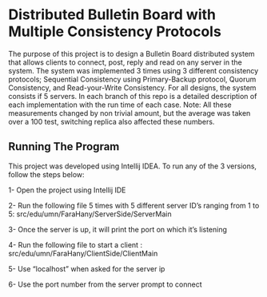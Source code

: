 # Distributed Bulletin Board with Multiple Consistency Protocols
The purpose of this project is to design a Bulletin Board distributed system that allows clients to connect, post, reply and read on any server in the system. The system was implemented 3 times using 3 different consistency protocols; Sequential Consistency using Primary-Backup protocol, Quorum Consistency, and Read-your-Write Consistency. For all designs, the system consists if 5 servers. In each branch of this repo is a detailed description of each implementation with the run time of each case.
Note: All these measurements changed by non trivial amount, but the average was taken over a 100 test, switching replica also affected these numbers.


## Running The Program

This project was developed using Intellij IDEA. To run any of the 3 versions, follow the steps below:

1- Open the project using Intellij IDE

2- Run the following file 5 times with 5 different server ID’s ranging from 1 to 5: src/edu/umn/FaraHany/ServerSide/ServerMain

3- Once the server is up, it will print the port on which it’s listening

4- Run the following file to start a client : src/edu/umn/FaraHany/ClientSide/ClientMain

5- Use “localhost” when asked for the server ip

6- Use the port number from the server prompt to connect
